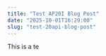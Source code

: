 ```yaml
---
title: "Test AP20I Blog Post"
date: "2025-10-01T16:29:00"
slug: "test-20api-blog-post"
---
```


<p>This is a te</p>

